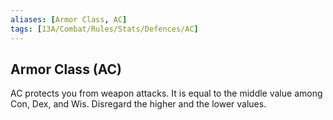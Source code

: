 ```yaml
---
aliases: [Armor Class, AC]
tags: [13A/Combat/Rules/Stats/Defences/AC]
---
```


## Armor Class (AC)

AC protects you from weapon attacks. It is equal to the middle value among Con, Dex, and Wis. Disregard the higher and the lower values.
